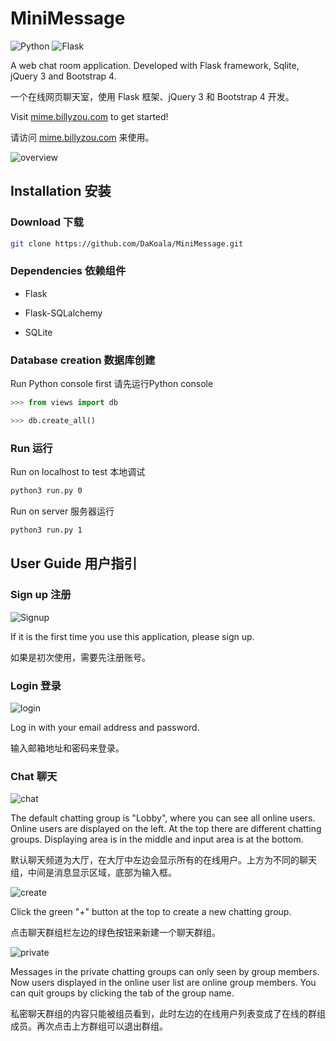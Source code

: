 # MiniMessage

![Python](https://img.shields.io/badge/Python-3.6.3-blue.svg)
![Flask](https://img.shields.io/badge/Flask-0.12.2-blue.svg)

A web chat room application. Developed with Flask framework, Sqlite, jQuery 3 and Bootstrap 4.

一个在线网页聊天室，使用 Flask 框架、jQuery 3 和 Bootstrap 4 开发。

Visit [mime.billyzou.com](http://mime.billyzou.com/) to get started!

请访问 [mime.billyzou.com](http://mime.billyzou.com/) 来使用。

![overview](https://s1.ax1x.com/2018/04/12/CEUS1O.png)

## Installation 安装

### Download 下载

```bash
git clone https://github.com/DaKoala/MiniMessage.git
```

### Dependencies 依赖组件

- Flask

- Flask-SQLalchemy

- SQLite

### Database creation 数据库创建

Run Python console first 请先运行Python console

```python
>>> from views import db

>>> db.create_all()
```

### Run 运行

Run on localhost to test 本地调试

```bash
python3 run.py 0
```

Run on server 服务器运行

```bash
python3 run.py 1
```

## User Guide 用户指引

### Sign up 注册

![Signup](https://s1.ax1x.com/2018/04/12/CEUiBd.png)

If it is the first time you use this application, please sign up.

如果是初次使用，需要先注册账号。

### Login 登录
![login](https://s1.ax1x.com/2018/04/12/CEUFHA.png)

Log in with your email address and password.

输入邮箱地址和密码来登录。

### Chat 聊天

![chat](https://s1.ax1x.com/2018/04/12/CEUpcD.png)

The default chatting group is "Lobby", where you can see all online users. Online users are displayed on the left. At the top there are different chatting groups. Displaying area is in the middle and input area is at the bottom. 

默认聊天频道为大厅，在大厅中左边会显示所有的在线用户。上方为不同的聊天组，中间是消息显示区域，底部为输入框。

![create](https://s1.ax1x.com/2018/04/12/CEUPnH.png)

Click the green "+" button at the top to create a new chatting group.

点击聊天群组栏左边的绿色按钮来新建一个聊天群组。

![private](https://s1.ax1x.com/2018/04/12/CEU9je.png)

Messages in the private chatting groups can only seen by group members. Now users displayed in the online user list are online group members. You can quit groups by clicking the tab of the group name.

私密聊天群组的内容只能被组员看到，此时左边的在线用户列表变成了在线的群组成员。再次点击上方群组可以退出群组。